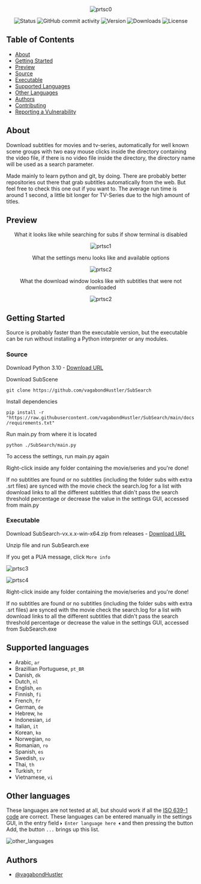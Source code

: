 <div align="center">

![prtsc0](https://github.com/vagabondHustler/SubSearch/blob/main/assets/subsearch_transparent.png)

![Status](https://img.shields.io/badge/status-active-success?color=9fa65d&style=flat-square)
![GitHub commit activity](https://img.shields.io/github/commit-activity/m/vagabondhustler/subsearch?color=c49b5d&style=flat-square)
![Version](https://img.shields.io/github/v/release/vagabondHustler/SubSearch?color=de935e&display_name=tag&include_prereleases&style=flat-square)
![Downloads](https://img.shields.io/github/downloads/vagabondHustler/SubSearch/total?color=ba9888&style=flat-square)
![License](https://img.shields.io/github/license/vagabondhustler/SUbSearch?color=82a2bd&style=flat-square)

</div>

## Table of Contents

- [About](#about)
- [Getting Started](#getting_started_src)
- [Preview](#preview)
- [Source](#src)
- [Executable](#exe)
- [Supported Languages](#lsupport)
- [Other Languages](#notsupport)
- [Authors](#authors)
- [Contributing](https://github.com/vagabondHustler/SubSearch/blob/main/CONTRIBUTING.md)
- [Reporting a Vulnerability](https://github.com/vagabondHustler/SubSearch/blob/main/SECURITY.md)

## About <a name = "about"></a>

Download subtitles for movies and tv-series, automatically for well known scene groups with two easy mouse clicks inside the directory containing the video file, if there is no video file inside the directory, the directory name will be used as a search parameter.

Made mainly to learn python and git, by doing. There are probably better repositories out there that grab subtitles automatically from the web. But feel free to check this one out if you want to. The average run time is around 1 second, a little bit longer for TV-Series due to the high amount of titles.

## Preview <a name = "preview"></a>

<div align="center">

What it looks like while searching for subs if show terminal is disabled

![prtsc1](https://github.com/vagabondHustler/SubSearch/blob/main/assets/preview.gif)

What the settings menu looks like and available options

![prtsc2](https://github.com/vagabondHustler/SubSearch/blob/main/assets/gui_21018.png)

What the download window looks like with subtitles that were not downloaded

![prtsc2](https://github.com/vagabondHustler/SubSearch/blob/main/assets/gui_dlw_2918.png)

</div>

## Getting Started <a name = "getting_started_src"></a>

Source is probably faster than the executable version, but the executable can be run without installing a Python interpreter or any modules.

### Source <a name = "src"></a>

Download Python 3.10 - [Download URL](https://www.python.org/downloads/)

Download SubScene

`git clone https://github.com/vagabondHustler/SubSearch`

Install dependencies

`pip install -r "https://raw.githubusercontent.com/vagabondHustler/SubSearch/main/docs/requirements.txt"`

Run main.py from where it is located

`python ./SubSearch/main.py`

To access the settings, run main.py again

Right-click inside any folder containing the movie/series and you're done!

If no subtitles are found or no subtitles (including the folder subs with extra .srt files) are synced with the movie check the search.log for a list with download links to all the different subtitles that didn't pass the search threshold percentage or decrease the value in the settings GUI, accessed from main.py

### Executable <a name = "exe"></a>

Download SubSearch-vx.x.x-win-x64.zip from releases - [Download URL](https://github.com/vagabondHustler/SubSearch/releases)

Unzip file and run SubSearch.exe

If you get a PUA message, click `More info`

![prtsc3](https://github.com/vagabondHustler/SubSearch/blob/main/assets/moreinfo.png)

![prtsc4](https://github.com/vagabondHustler/SubSearch/blob/main/assets/runanyway.png)

Right-click inside any folder containing the movie/series and you're done!

If no subtitles are found or no subtitles (including the folder subs with extra .srt files) are synced with the movie check the search.log for a list with download links to all the different subtitles that didn't pass the search threshold percentage or decrease the value in the settings GUI, accessed from SubSearch.exe

## Supported languages <a name = "lsupport"></a>

- Arabic, `ar`
- Brazillian Portuguese, `pt_BR`
- Danish, `dk`
- Dutch, `nl`
- English, `en`
- Finnish, `fi`
- French, `fr`
- German, `de`
- Hebrew, `he`
- Indonesian, `id`
- Italian, `it`
- Korean, `ko`
- Norwegian, `no`
- Romanian, `ro`
- Spanish, `es`
- Swedish, `sv`
- Thai, `th`
- Turkish, `tr`
- Vietnamese, `vi`

## Other languages <a name = "notsupport"></a>

These languages are not tested at all, but should work if all the [ISO 639-1 code](https://en.wikipedia.org/wiki/List_of_ISO_639-1_codes) are correct. These languages can be entered manually in the settings GUI, in the entry field  `🞂 Enter language here 🞀` and then pressing the button Add, the button `...` brings up this list.

![other_languages](https://github.com/vagabondHustler/SubSearch/blob/main/assets/other_languages_21123.png)

## Authors <a name = "authors"></a>

- [@vagabondHustler](https://github.com/vagabondHustler)
